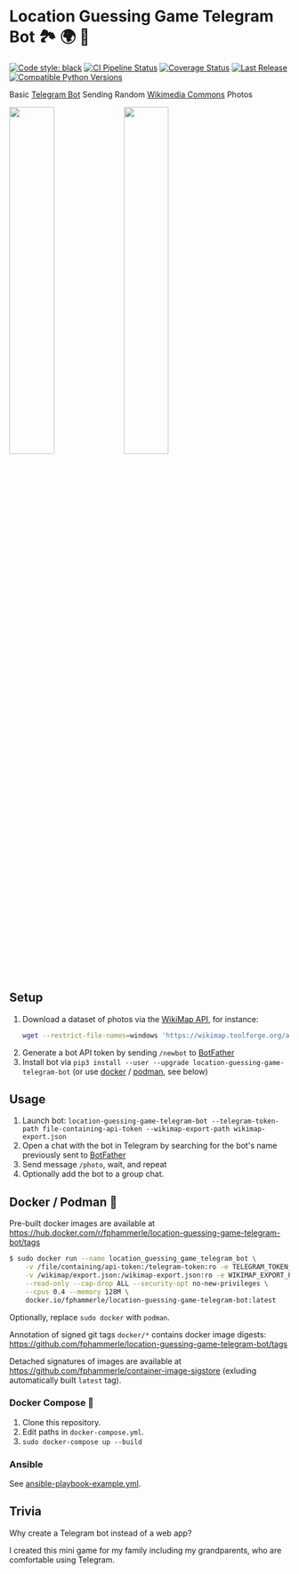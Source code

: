 # Location Guessing Game Telegram Bot 🏞️ 🌍 📌

[![Code style: black](https://img.shields.io/badge/code%20style-black-000000.svg)](https://github.com/psf/black)
[![CI Pipeline Status](https://github.com/fphammerle/location-guessing-game-telegram-bot/workflows/tests/badge.svg)](https://github.com/fphammerle/location-guessing-game-telegram-bot/actions)
[![Coverage Status](https://coveralls.io/repos/github/fphammerle/location-guessing-game-telegram-bot/badge.svg?branch=master)](https://coveralls.io/github/fphammerle/location-guessing-game-telegram-bot?branch=master)
[![Last Release](https://img.shields.io/pypi/v/location-guessing-game-telegram-bot.svg)](https://pypi.org/project/location-guessing-game-telegram-bot/#history)
[![Compatible Python Versions](https://img.shields.io/pypi/pyversions/location-guessing-game-telegram-bot.svg)](https://pypi.org/project/location-guessing-game-telegram-bot/)

Basic [Telegram Bot](https://telegram.org/) Sending Random [Wikimedia Commons](https://commons.wikimedia.org) Photos

<img src="https://media.githubusercontent.com/media/fphammerle/location-guessing-game-telegram-bot/master/docs/screenshots/20210214T152031.jpg" width="40%" />&nbsp;<img src="https://media.githubusercontent.com/media/fphammerle/location-guessing-game-telegram-bot/master/docs/screenshots/20210214T152218.jpg" width="40%" />

## Setup

1. Download a dataset of photos via the [WikiMap API](https://de.wikipedia.org/wiki/Benutzer:DB111/Tools#WikiMap), for instance:
   ```sh
   wget --restrict-file-names=windows 'https://wikimap.toolforge.org/api.php?cat=Images_with_annotations&lang=de&year=2010-2015&region=49|9|46|18'
   ```
2. Generate a bot API token by sending `/newbot` to [BotFather](https://telegram.me/botfather)
3. Install bot via `pip3 install --user --upgrade location-guessing-game-telegram-bot`
   (or use [docker](https://docker.io) / [podman](https://podman.io), see below)

## Usage

1. Launch bot: `location-guessing-game-telegram-bot --telegram-token-path file-containing-api-token --wikimap-export-path wikimap-export.json`
2. Open a chat with the bot in Telegram by searching for the bot's name
   previously sent to [BotFather](https://telegram.me/botfather)
3. Send message `/photo`, wait, and repeat
4. Optionally add the bot to a group chat.

## Docker / Podman 🐳

Pre-built docker images are available at https://hub.docker.com/r/fphammerle/location-guessing-game-telegram-bot/tags

```sh
$ sudo docker run --name location_guessing_game_telegram_bot \
    -v /file/containing/api-token:/telegram-token:ro -e TELEGRAM_TOKEN_PATH=/telegram-token \
    -v /wikimap/export.json:/wikimap-export.json:ro -e WIKIMAP_EXPORT_PATH=/wikimap-export.json \
    --read-only --cap-drop ALL --security-opt no-new-privileges \
    --cpus 0.4 --memory 128M \
    docker.io/fphammerle/location-guessing-game-telegram-bot:latest
```

Optionally, replace `sudo docker` with `podman`.

Annotation of signed git tags `docker/*` contains docker image digests: https://github.com/fphammerle/location-guessing-game-telegram-bot/tags

Detached signatures of images are available at https://github.com/fphammerle/container-image-sigstore
(exluding automatically built `latest` tag).

### Docker Compose 🐙

1. Clone this repository.
2. Edit paths in `docker-compose.yml`.
3. `sudo docker-compose up --build`

### Ansible

See [ansible-playbook-example.yml](https://github.com/fphammerle/location-guessing-game-telegram-bot/blob/master/ansible-playbook-example.yml).

## Trivia

Why create a Telegram bot instead of a web app?

I created this mini game for my family including my grandparents, who are comfortable using Telegram.
